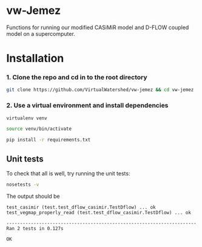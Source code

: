 # vw-Jemez

Functions for running our modified CASiMiR model and D-FLOW coupled
model on a supercomputer.

# Installation

### 1. Clone the repo and cd in to the root directory

```bash
git clone https://github.com/VirtualWatershed/vw-jemez && cd vw-jemez
```

### 2. Use a virtual environment and install dependencies

```bash
virtualenv venv
```

```bash
source venv/bin/activate
```

```bash
pip install -r requirements.txt
```

## Unit tests

To check that all is well, try running the unit tests:

```bash
nosetests -v
```


The output should be

```
test_casimir (test.test_dflow_casimir.TestDflow) ... ok
test_vegmap_properly_read (test.test_dflow_casimir.TestDflow) ... ok

----------------------------------------------------------------------
Ran 2 tests in 0.127s

OK
```

